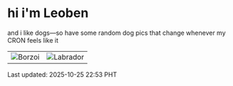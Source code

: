 # hi i'm Leoben

and i like dogs—so have some random dog pics that change whenever my CRON feels like it

|  |  |
|--------|----------|
| ![Borzoi](https://random-dog-vercel.vercel.app/api/random-borzoi?v=1761404005) | ![Labrador](https://random-dog-vercel.vercel.app/api/random-labrador?v=1761404005) |

Last updated: 2025-10-25 22:53 PHT
